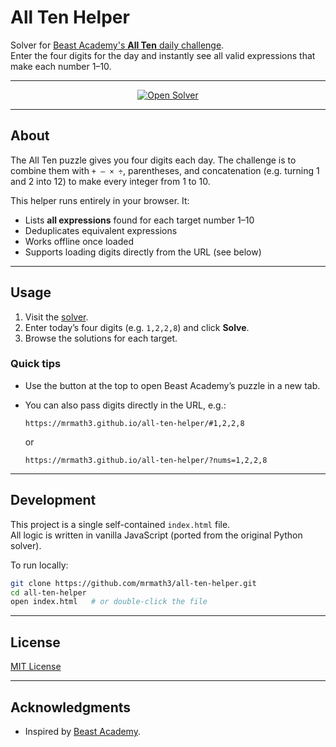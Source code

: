 # All Ten Helper

Solver for [Beast Academy's **All Ten** daily challenge](https://beastacademy.com/all-ten).  
Enter the four digits for the day and instantly see all valid expressions that make each number 1–10.

---

<p align="center">
  <a href="https://mrmath3.github.io/all-ten-helper/">
    <img src="https://img.shields.io/badge/Open%20Solver-Click%20Here-blue?style=for-the-badge" alt="Open Solver">
  </a>
</p>

---

## About

The All Ten puzzle gives you four digits each day. The challenge is to combine them with `+ – × ÷`, parentheses, and concatenation (e.g. turning 1 and 2 into 12) to make every integer from 1 to 10.

This helper runs entirely in your browser. It:
- Lists **all expressions** found for each target number 1–10
- Deduplicates equivalent expressions
- Works offline once loaded
- Supports loading digits directly from the URL (see below)

---

## Usage

1. Visit the [solver](https://mrmath3.github.io/all-ten-helper/).
2. Enter today’s four digits (e.g. `1,2,2,8`) and click **Solve**.
3. Browse the solutions for each target.

### Quick tips
- Use the button at the top to open Beast Academy’s puzzle in a new tab.
- You can also pass digits directly in the URL, e.g.:

  ```
  https://mrmath3.github.io/all-ten-helper/#1,2,2,8
  ```

  or

  ```
  https://mrmath3.github.io/all-ten-helper/?nums=1,2,2,8
  ```

---

## Development

This project is a single self-contained `index.html` file.  
All logic is written in vanilla JavaScript (ported from the original Python solver).

To run locally:
```bash
git clone https://github.com/mrmath3/all-ten-helper.git
cd all-ten-helper
open index.html   # or double-click the file
```

---

## License

[MIT License](LICENSE)

---

## Acknowledgments

- Inspired by [Beast Academy](https://beastacademy.com/all-ten).
